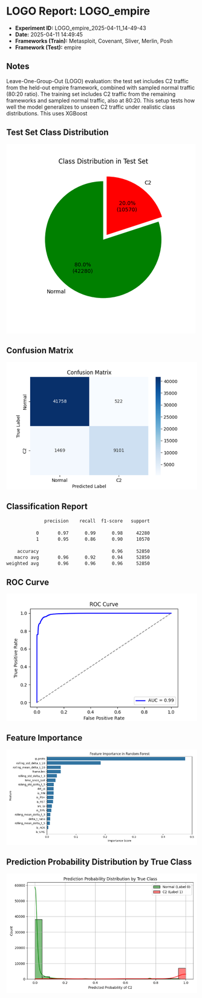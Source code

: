 # LOGO Report: LOGO_empire

- **Experiment ID:** LOGO_empire_2025-04-11_14-49-43
- **Date:** 2025-04-11 14:49:45
- **Frameworks (Train):** Metasploit, Covenant, Sliver, Merlin, Posh
- **Framework (Test):** empire

## Notes
Leave-One-Group-Out (LOGO) evaluation: the test set includes C2 traffic from the held-out empire framework, combined with sampled normal traffic (80:20 ratio). The training set includes C2 traffic from the remaining frameworks and sampled normal traffic, also at 80:20. This setup tests how well the model generalizes to unseen C2 traffic under realistic class distributions. This uses XGBoost

## Test Set Class Distribution
![Pie Chart](images/LOGO_empire_2025-04-11_14-49-43_pie.png)

## Confusion Matrix
![Confusion Matrix](images/LOGO_empire_2025-04-11_14-49-43_confusion.png)

## Classification Report
```
              precision    recall  f1-score   support

           0       0.97      0.99      0.98     42280
           1       0.95      0.86      0.90     10570

    accuracy                           0.96     52850
   macro avg       0.96      0.92      0.94     52850
weighted avg       0.96      0.96      0.96     52850
```

## ROC Curve
![ROC Curve](images/LOGO_empire_2025-04-11_14-49-43_roc.png)

## Feature Importance
![Feature Importance](images/LOGO_empire_2025-04-11_14-49-43_feature_importance.png)

## Prediction Probability Distribution by True Class
![Prediction Histogram](images/LOGO_empire_2025-04-11_14-49-43_hist.png)
